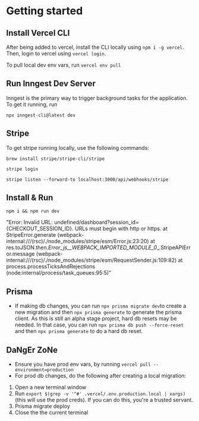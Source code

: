 # Getting started

## Install Vercel CLI

After being added to vercel, install the CLI locally using `npm i -g vercel`. Then, login to vercel using `vercel login`.

To pull local dev env vars, run ```vercel env pull```

## Run Inngest Dev Server

Inngest is the primary way to trigger background tasks for the application. To get it running, run

`npx inngest-cli@latest dev`

## Stripe

To get stripe running locally, use the following commands:

```brew install stripe/stripe-cli/stripe```

```stripe login```

```stripe listen --forward-to localhost:3000/api/webhooks/stripe```

## Install & Run

`npm i && npm run dev`

"Error: Invalid URL: undefined/dashboard?session_id={CHECKOUT_SESSION_ID}. URLs must begin with http or https.
    at StripeError.generate (webpack-internal:///(rsc)/./node_modules/stripe/esm/Error.js:23:20)
    at res.toJSON.then._Error_js__WEBPACK_IMPORTED_MODULE_0__.StripeAPIError.message (webpack-internal:///(rsc)/./node_modules/stripe/esm/RequestSender.js:109:82)
    at process.processTicksAndRejections (node:internal/process/task_queues:95:5)"
## Prisma

- If making db changes, you can run `npx prisma migrate dev`to create a new migration and then `npx prisma generate` to generate the prisma client. As this is still an alpha stage project, hard db resets may be needed. In that case, you can run `npx prisma db push --force-reset` and then `npx prisma generate` to do a hard db reset.

## DaNgEr ZoNe

- Ensure you have prod env vars, by running `vercel pull --environment=production`
- For prod db changes, do the following after creating a local migration:

1. Open a new terminal window
2. Run `export $(grep -v '^#' .vercel/.env.production.local | xargs)` (this will use the prod creds). If you can do this, you're a trusted servant.
3. Prisma migrate deploy
4. Close the the current terminal
